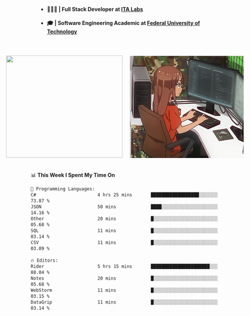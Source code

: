 <body style="margin-bottom: 40px; gap: 20px">
  <div style="display: flex; flex-direction: column; width: auto; margin: 0 auto; padding: 20px;">
    <ul style="flex: 1; margin-bottom: 20px;">
      <li><h4>🧑🏽‍💻 | Full Stack Developer at <a href="https://itafrotas.com//">ITA Labs</a></h4></li>
      <li><h4>🎓 | Software Engineering Academic at <a href="http://www.utfpr.edu.br/">Federal University of Technology</a></h4></li>
      <br/>
    </ul>
    <div style="display: flex; justify-content: center; align-items: center; gap: 20px;">
      <a href="https://skillicons.dev">
        <img width="312" height="274" src="https://skillicons.dev/icons?i=cs,dotnet,php,laravel,ts,js,nodejs,react,swift,java,adonis,postgres,mysql,mongodb,postman,c,heroku,gradle,npm,flutter,docker,aws,redis,kubernetes&theme=light&&perline=4" />
      </a>
      <img width="312" height="274" src="assets/umiko.gif" alt="Computer Boy" />
    </div>
  </div>
</body>


<!--START_SECTION:waka-->
📊 **This Week I Spent My Time On** 

```text
💬 Programming Languages: 
C#                       4 hrs 25 mins       ██████████████████░░░░░░░   73.87 % 
JSON                     50 mins             ████░░░░░░░░░░░░░░░░░░░░░   14.16 % 
Other                    20 mins             █░░░░░░░░░░░░░░░░░░░░░░░░   05.68 % 
SQL                      11 mins             █░░░░░░░░░░░░░░░░░░░░░░░░   03.14 % 
CSV                      11 mins             █░░░░░░░░░░░░░░░░░░░░░░░░   03.09 % 

🔥 Editors: 
Rider                    5 hrs 15 mins       ██████████████████████░░░   88.04 % 
Notes                    20 mins             █░░░░░░░░░░░░░░░░░░░░░░░░   05.68 % 
WebStorm                 11 mins             █░░░░░░░░░░░░░░░░░░░░░░░░   03.15 % 
DataGrip                 11 mins             █░░░░░░░░░░░░░░░░░░░░░░░░   03.14 % 
```


<!--END_SECTION:waka-->

<!--
**danielr0d/danielr0d** is a ✨ _special_ ✨ repository because its `README.md` (this file) appears on your GitHub profile.

Here are some ideas to get you started:

- 🔭 I’m currently working on ...
- 🌱 I’m currently learning ...
- 👯 I’m looking to collaborate on ...
- 🤔 I’m looking for help with ...
- 💬 Ask me about ...
- 📫 How to reach me: ...
- 😄 Pronouns: ...
- ⚡ Fun fact: ...
-->
